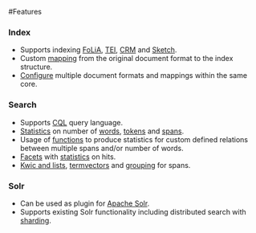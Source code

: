 #Features


### Index
* Supports indexing [FoLiA](indexing_formats_folia.html), [TEI](indexing_formats_tei.html), [CRM](indexing_formats_crm.html) and [Sketch](indexing_formats_sketch.html).
* Custom [mapping](indexing_formats.html) from the original document format to the index structure.
* [Configure](search_configuration.html) multiple document formats and mappings within the same core.


### Search
* Supports [CQL](search_cql.html) query language.
* [Statistics](search_statistics.html) on number of [words](search_query_stats_positions.html), [tokens](search_query_stats_tokens.html) and [spans](search_query_stats_spans.html).
* Usage of [functions](search_functions.html) to produce statistics for custom defined relations between multiple spans and/or number of words.
* [Facets](search_facet.html) with [statistics](search_statistics.html) on hits.
* [Kwic and lists](search_kwic_and_list.html), [termvectors](search_termvector.html) and [grouping](search_group.html) for spans.


### Solr
* Can be used as plugin for [Apache Solr](http://lucene.apache.org/solr/).
* Supports existing Solr functionality including distributed search with [sharding](search_sharding.html).


